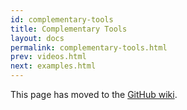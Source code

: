 ```yaml
---
id: complementary-tools
title: Complementary Tools
layout: docs
permalink: complementary-tools.html
prev: videos.html
next: examples.html
---
```


This page has moved to the [GitHub wiki](https://github.com/facebook/react/wiki/Complementary-Tools).
